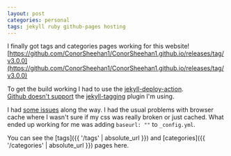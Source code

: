 ```yaml
---
layout: post
categories: personal
tags: jekyll ruby github-pages hosting
---
```


I finally got tags and categories pages working for this website!
[https://github.com/ConorSheehan1/ConorSheehan1.github.io/releases/tag/v3.0.0](https://github.com/ConorSheehan1/ConorSheehan1.github.io/releases/tag/v3.0.0)

To get the build working I had to use the [jekyll-deploy-action](https://github.com/jeffreytse/jekyll-deploy-action).  
[Github doesn't support](https://docs.github.com/en/pages/setting-up-a-github-pages-site-with-jekyll/about-github-pages-and-jekyll#plugins) the [jekyll-tagging](https://github.com/pattex/jekyll-tagging) plugin I'm using.
 
I had [some issues](https://github.com/jeffreytse/jekyll-deploy-action/issues/48) along the way. I had the usual problems with browser cache where I wasn't sure if my css was really broken or just cached. What ended up working for me was adding `baseurl: ""` to `_config.yml`.

You can see the [tags]({{ '/tags' | absolute_url }}) and [categories]({{ '/categories' | absolute_url }}) pages here.